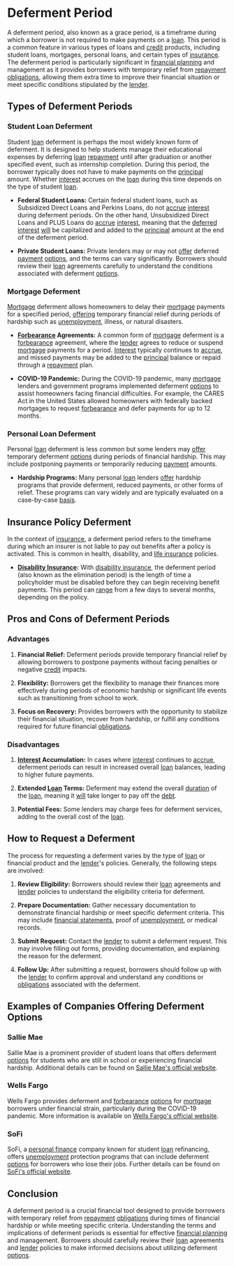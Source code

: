 # Deferment Period

A deferment period, also known as a grace period, is a timeframe during which a borrower is not required to make payments on a [loan](../l/loan.md). This period is a common feature in various types of loans and [credit](../c/credit.md) products, including student loans, mortgages, personal loans, and certain types of [insurance](../i/insurance.md). The deferment period is particularly significant in [financial planning](../f/financial_planning.md) and management as it provides borrowers with temporary relief from [repayment](../r/repayment.md) [obligations](../o/obligation.md), allowing them extra time to improve their financial situation or meet specific conditions stipulated by the [lender](../l/lender.md).

## Types of Deferment Periods

### Student Loan Deferment

Student [loan](../l/loan.md) deferment is perhaps the most widely known form of deferment. It is designed to help students manage their educational expenses by deferring [loan](../l/loan.md) [repayment](../r/repayment.md) until after graduation or another specified event, such as internship completion. During this period, the borrower typically does not have to make payments on the [principal](../p/principal.md) amount. Whether [interest](../i/interest.md) accrues on the [loan](../l/loan.md) during this time depends on the type of student [loan](../l/loan.md).

- **Federal Student Loans:** Certain federal student loans, such as Subsidized Direct Loans and Perkins Loans, do not [accrue](../a/accrue.md) [interest](../i/interest.md) during deferment periods. On the other hand, Unsubsidized Direct Loans and PLUS Loans do [accrue](../a/accrue.md) [interest](../i/interest.md), meaning that the [deferred interest](../d/deferred_interest.md) [will](../w/will.md) be capitalized and added to the [principal](../p/principal.md) amount at the end of the deferment period.
  
- **Private Student Loans:** Private lenders may or may not [offer](../o/offer.md) deferred [payment](../p/payment.md) [options](../o/options.md), and the terms can vary significantly. Borrowers should review their [loan](../l/loan.md) agreements carefully to understand the conditions associated with deferment [options](../o/options.md).

### Mortgage Deferment

[Mortgage](../m/mortgage.md) deferment allows homeowners to delay their [mortgage](../m/mortgage.md) payments for a specified period, [offering](../o/offering.md) temporary financial relief during periods of hardship such as [unemployment](../u/unemployment.md), illness, or natural disasters.

- **[Forbearance](../f/forbearance.md) Agreements:** A common form of [mortgage](../m/mortgage.md) deferment is a [forbearance](../f/forbearance.md) agreement, where the [lender](../l/lender.md) agrees to reduce or suspend [mortgage](../m/mortgage.md) payments for a period. [Interest](../i/interest.md) typically continues to [accrue](../a/accrue.md), and missed payments may be added to the [principal](../p/principal.md) balance or repaid through a [repayment](../r/repayment.md) plan.
  
- **COVID-19 Pandemic:** During the COVID-19 pandemic, many [mortgage](../m/mortgage.md) lenders and government programs implemented deferment [options](../o/options.md) to assist homeowners facing financial difficulties. For example, the CARES Act in the United States allowed homeowners with federally backed mortgages to request [forbearance](../f/forbearance.md) and defer payments for up to 12 months.

### Personal Loan Deferment

Personal [loan](../l/loan.md) deferment is less common but some lenders may [offer](../o/offer.md) temporary deferment [options](../o/options.md) during periods of financial hardship. This may include postponing payments or temporarily reducing [payment](../p/payment.md) amounts.

- **Hardship Programs:** Many personal [loan](../l/loan.md) lenders [offer](../o/offer.md) hardship programs that provide deferment, reduced payments, or other forms of relief. These programs can vary widely and are typically evaluated on a case-by-case [basis](../b/basis.md).

## Insurance Policy Deferment

In the context of [insurance](../i/insurance.md), a deferment period refers to the timeframe during which an insurer is not liable to pay out benefits after a policy is activated. This is common in health, disability, and [life insurance](../l/life_insurance.md) policies. 

- **[Disability Insurance](../d/disability_insurance.md):** With [disability insurance](../d/disability_insurance.md), the deferment period (also known as the elimination period) is the length of time a policyholder must be disabled before they can begin receiving benefit payments. This period can [range](../r/range.md) from a few days to several months, depending on the policy.

## Pros and Cons of Deferment Periods

### Advantages

1. **Financial Relief:** Deferment periods provide temporary financial relief by allowing borrowers to postpone payments without facing penalties or negative [credit](../c/credit.md) impacts.
  
2. **Flexibility:** Borrowers get the flexibility to manage their finances more effectively during periods of economic hardship or significant life events such as transitioning from school to work.

3. **Focus on Recovery:** Provides borrowers with the opportunity to stabilize their financial situation, recover from hardship, or fulfill any conditions required for future financial [obligations](../o/obligation.md).

### Disadvantages

1. **[Interest](../i/interest.md) Accumulation:** In cases where [interest](../i/interest.md) continues to [accrue](../a/accrue.md), deferment periods can result in increased overall [loan](../l/loan.md) balances, leading to higher future payments.
  
2. **Extended [Loan](../l/loan.md) Terms:** Deferment may extend the overall [duration](../d/duration.md) of the [loan](../l/loan.md), meaning it [will](../w/will.md) take longer to pay off the [debt](../d/debt.md).

3. **Potential Fees:** Some lenders may charge fees for deferment services, adding to the overall cost of the [loan](../l/loan.md).

## How to Request a Deferment

The process for requesting a deferment varies by the type of [loan](../l/loan.md) or financial product and the [lender](../l/lender.md)'s policies. Generally, the following steps are involved:

1. **Review Eligibility:** Borrowers should review their [loan](../l/loan.md) agreements and [lender](../l/lender.md) policies to understand the eligibility criteria for deferment.
   
2. **Prepare Documentation:** Gather necessary documentation to demonstrate financial hardship or meet specific deferment criteria. This may include [financial statements](../f/financial_statements.md), proof of [unemployment](../u/unemployment.md), or medical records.
   
3. **Submit Request:** Contact the [lender](../l/lender.md) to submit a deferment request. This may involve filling out forms, providing documentation, and explaining the reason for the deferment.
   
4. **Follow Up:** After submitting a request, borrowers should follow up with the [lender](../l/lender.md) to confirm approval and understand any conditions or [obligations](../o/obligation.md) associated with the deferment.

## Examples of Companies Offering Deferment Options

### Sallie Mae

Sallie Mae is a prominent provider of student loans that offers deferment [options](../o/options.md) for students who are still in school or experiencing financial hardship. Additional details can be found on [Sallie Mae's official website](https://www.salliemae.com/).

### Wells Fargo

Wells Fargo provides deferment and [forbearance](../f/forbearance.md) [options](../o/options.md) for [mortgage](../m/mortgage.md) borrowers under financial strain, particularly during the COVID-19 pandemic. More information is available on [Wells Fargo's official website](https://www.wellsfargo.com/).

### SoFi

SoFi, a [personal finance](../p/personal_finance_in_trading.md) company known for student [loan](../l/loan.md) refinancing, offers [unemployment](../u/unemployment.md) protection programs that can include deferment [options](../o/options.md) for borrowers who lose their jobs. Further details can be found on [SoFi's official website](https://www.sofi.com/).

## Conclusion

A deferment period is a crucial financial tool designed to provide borrowers with temporary relief from [repayment](../r/repayment.md) [obligations](../o/obligation.md) during times of financial hardship or while meeting specific criteria. Understanding the terms and implications of deferment periods is essential for effective [financial planning](../f/financial_planning.md) and management. Borrowers should carefully review their [loan](../l/loan.md) agreements and [lender](../l/lender.md) policies to make informed decisions about utilizing deferment [options](../o/options.md).